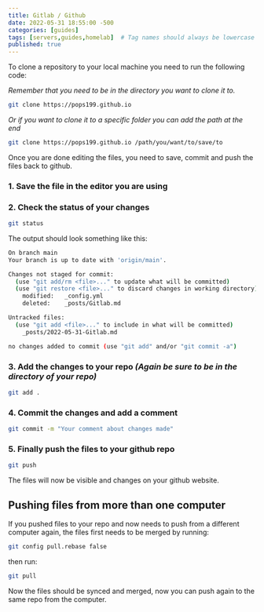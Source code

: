 ```yaml
---
title: Gitlab / Github
date: 2022-05-31 18:55:00 -500
categories: [guides]
tags: [servers,guides,homelab]  # Tag names should always be lowercase
published: true
---
```


To clone a repository to your local machine you need to run the following code:

*Remember that you need to be in the directory you want to clone it to.*
```bash
git clone https://pops199.github.io
```
*Or if you want to clone it to a specific folder you can add the path at the end*
```bash
git clone https://pops199.github.io /path/you/want/to/save/to
```

Once you are done editing the files, you need to save, commit and push the files back to github.

### 1. Save the file in the editor you are using
### 2. Check the status of your changes
```bash
git status
```
The output should look something like this:
```bash
On branch main
Your branch is up to date with 'origin/main'.

Changes not staged for commit:
  (use "git add/rm <file>..." to update what will be committed)
  (use "git restore <file>..." to discard changes in working directory)
	modified:   _config.yml
	deleted:    _posts/Gitlab.md

Untracked files:
  (use "git add <file>..." to include in what will be committed)
	_posts/2022-05-31-Gitlab.md

no changes added to commit (use "git add" and/or "git commit -a")
```
### 3. Add the changes to your repo *(Again be sure to be in the directory of your repo)*
```bash
git add .
```
### 4. Commit the changes and add a comment
```bash
git commit -m "Your comment about changes made"
```
### 5. Finally push the files to your github repo
```bash
git push
```

The files will now be visible and changes on your github website.

## Pushing files from more than one computer

If you pushed files to your repo and now needs to push from a different computer again, the files first needs to be merged by running:
```bash
git config pull.rebase false
```
then run:
```bash
git pull
```

Now the files should be synced and merged, now you can push again to the same repo from the computer.